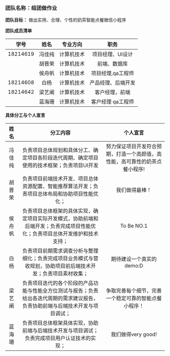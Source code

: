 ### 团队名称：组团做作业

**团队目标：** 做出实用、合理、个性的奶茶智能点餐微信小程序

**团队成员清单**

|    学号    |  姓名  | 专业方向  |     职务     |
| :------: | :--: | :---: | :--------: |
| 18214619 | 冯佳纯  | 计算机技术 | 项目经理、UI设计  |
|          | 胡晋荣  | 计算机技术 |   前端、数据库   |
|          | 侯舟帆  | 计算机技术 | 项目经理,qa工程师 |
| 18214608 |  白杨  | 计算机技术 | 产品经理、后端开发  |
| 18214642 | 梁艺阐  | 计算机技术 |  客户经理，前端   |
|          | 蓝海珊  | 计算机技术 | 客户经理 qa工程师 |

**具体分工与个人宣言**

|  姓名  |                   分工内容                   |                  个人宣言                  |
| :--: | :--------------------------------------: | :------------------------------------: |
| 冯佳纯  | 负责项目总体规划和具体分工、确定项目各阶段迭代周期、确定项目使用的技术框架；负责项目UI开发 | 努力保证项目开发符合预期，打造一个高颜值，高性能，高可靠性的奶茶点餐小程序! |
| 胡晋荣  | 负责项目前端技术开发、项目总体资源配置、智能推荐算法开发；负责项目总体布局和协助项目性能优化； |                我们做得最棒！                 |
| 侯舟帆  | 负责项目总体框架的具体实现，确定项目实际开发模式，协助前端和后端开发；负责完成项目性能优化；负责项目总体开发维护和技术支持； |               To Be NO.1               |
|  白杨  | 负责项目前期需求调查分析与整理细化；负责完成项目业务模式与营收规划，协助项目前后端技术开发；负责项目素材收集； |            期待建设一个真实的demo:D             |
| 梁艺阐  | 负责项目迭代的各个阶段的产品功能与性能全方位测试与报告；负责给出各迭代周期的需求建议报告，负责协助前端与后端技术开发与项目调试； |       争取完善每个细节，完善一个稳定可靠的智能点餐小程序！       |
| 蓝海珊  | 负责项目总体框架具体实现，协助前端与后端技术开发与项目调试；负责完成项目用户认证技术的实现； |             我们做得very good!             |
